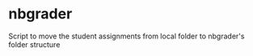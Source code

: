 # nbgrader

Script to move the student assignments from local folder to nbgrader's folder structure

